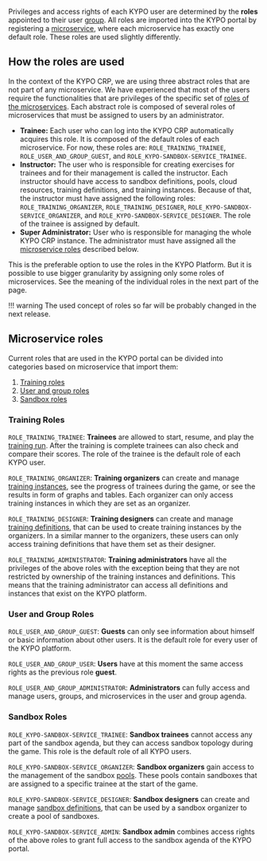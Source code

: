 Privileges and access rights of each KYPO user are determined by the **roles** appointed to their user [group](../../user-guide/administration-agenda/groups.md).
All roles are imported into the KYPO portal by registering a [microservice](../../user-guide/administration-agenda/microservices.md), where each microservice has exactly one default role. These roles are used slightly differently.

## How the roles are used 
In the context of the KYPO CRP, we are using three abstract roles that are not part of any microservice. We have experienced that most of the users require the functionalities that are privileges of the specific set of [roles of the microservices](#roles-of-the-microservices). Each abstract role is composed of several roles of microservices that must be assigned to users by an administrator.

* **Trainee:** Each user who can log into the KYPO CRP automatically acquires this role. It is composed of the default roles of each microservice. For now, these roles are: ``ROLE_TRAINING_TRAINEE``, ``ROLE_USER_AND_GROUP_GUEST``, and ``ROLE_KYPO-SANDBOX-SERVICE_TRAINEE``.
* **Instructor:** The user who is responsible for creating exercises for trainees and for their management is called the instructor. Each instructor should have access to sandbox definitions, pools, cloud resources, training definitions, and training instances. Because of that, the instructor must have assigned the following roles: ``ROLE_TRAINING_ORGANIZER``, ``ROLE_TRAINING_DESIGNER``, ``ROLE_KYPO-SANDBOX-SERVICE_ORGANIZER``, and ``ROLE_KYPO-SANDBOX-SERVICE_DESIGNER``. The role of the trainee is assigned by default. 
* **Super Administrator:** User who is responsible for managing the whole KYPO CRP instance. The administrator must have assigned all the [microservice roles](#microservice-roles) described below. 

This is the preferable option to use the roles in the KYPO Platform. But it is possible to use bigger granularity by assigning only some roles of microservices. See the meaning of the individual roles in the next part of the page. 

!!! warning 
    The used concept of roles so far will be probably changed in the next release.


## Microservice roles 

Current roles that are used in the KYPO portal can be divided into categories based on microservice that import them:

1. [Training roles](#training-roles)
2. [User and group roles](#user-and-group-roles)
3. [Sandbox roles](#sandbox-roles)

### Training Roles

``ROLE_TRAINING_TRAINEE``: **Trainees** are allowed to start, resume, and play the [training run](../../user-guide/training-agenda/training-run.md). After the training is complete trainees can also check and compare their scores. The role of the trainee is the default role of each KYPO user.

``ROLE_TRAINING_ORGANIZER``: **Training organizers** can create and manage [training instances](../../user-guide/training-agenda/training-instance.md), see the progress of trainees during the game, or see the results in form of graphs and tables. Each organizer can only access training instances in which they are set as an organizer.

``ROLE_TRAINING_DESIGNER``: **Training designers** can create and manage [training definitions](../../user-guide/training-agenda/training-definition.md), that can be used to create training instances by the organizers. In a similar manner to the organizers, these users can only access training definitions that have them set as their designer.

``ROLE_TRAINING_ADMINISTRATOR``: **Training administrators** have all the privileges of the above roles with the exception being that they are not restricted by ownership of the training instances and definitions. This means that the training administrator can access all definitions and instances that exist on the KYPO platform.

### User and Group Roles

``ROLE_USER_AND_GROUP_GUEST``: **Guests** can only see information about himself or basic information about other users. It is the default role for every user of the KYPO platform.

``ROLE_USER_AND_GROUP_USER``: **Users** have at this moment the same access rights as the previous role **guest**.

``ROLE_USER_AND_GROUP_ADMINISTRATOR``: **Administrators** can fully access and manage users, groups, and microservices in the user and group agenda.

### Sandbox Roles

``ROLE_KYPO-SANDBOX-SERVICE_TRAINEE``: **Sandbox trainees** cannot access any part of the sandbox agenda, but they can access sandbox topology during the game. This role is the default role of all KYPO users.

``ROLE_KYPO-SANDBOX-SERVICE_ORGANIZER``: **Sandbox organizers** gain access to the management of the sandbox [pools](../../user-guide/sandbox-agenda/pool.md). These pools contain sandboxes that are assigned to a specific trainee at the start of the game. 

``ROLE_KYPO-SANDBOX-SERVICE_DESIGNER``: **Sandbox designers** can create and manage [sandbox definitions](../../user-guide/sandbox-agenda/sandbox-definition.md), that can be used by a sandbox organizer to create a pool of sandboxes. 

``ROLE_KYPO-SANDBOX-SERVICE_ADMIN``: **Sandbox admin** combines access rights of the above roles to grant full access to the sandbox agenda of the KYPO portal.
